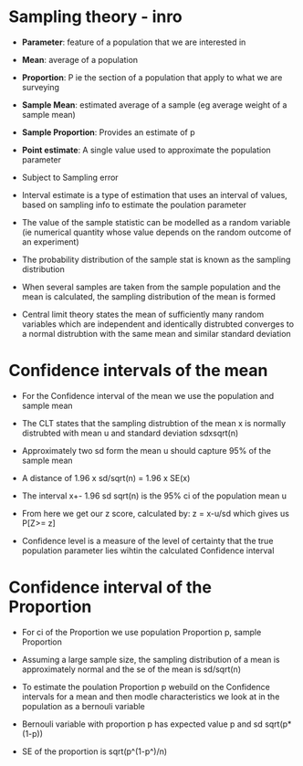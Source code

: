 # Sampling theory - inro

- **Parameter**: feature of a population that we are interested in

- **Mean**: average of a population

- **Proportion**: P ie the section of a population that apply to what we
  are surveying

- **Sample Mean**: estimated average of a sample (eg average weight of a
  sample mean)

- **Sample Proportion**: Provides an estimate of p

- **Point estimate**: A single value used to approximate the population
  parameter

- Subject to Sampling error

- Interval estimate is a type of estimation that uses an interval of
  values, based on sampling info to estimate the poulation parameter

- The value of the sample statistic can be modelled as a random variable
  (ie numerical quantity whose value depends on the random outcome of an
  experiment)

- The probability distribution of the sample stat is known as the
  sampling distribution

- When several samples are taken from the sample population and the mean
  is calculated, the sampling distribution of the mean is formed

- Central limit theory states the mean of sufficiently many random
  variables which are independent and identically distrubted converges
  to a normal distrubtion with the same mean and similar standard
  deviation

# Confidence intervals of the mean

- For the Confidence interval of the mean we use the population and
  sample mean

- The CLT states that the sampling distrubtion of the mean x is normally
  distrubted with mean u and standard deviation sdxsqrt(n)

- Approximately two sd form the mean u should capture 95% of the sample
  mean

- A distance of 1.96 x sd/sqrt(n) = 1.96 x SE(x)

- The interval x+- 1.96 sd sqrt(n) is the 95% ci of the population mean
  u

- From here we get our z score, calculated by: z = x-u/sd which gives us
  P\[Z\>= z\]

- Confidence level is a measure of the level of certainty that the true
  population parameter lies wihtin the calculated Confidence interval

# Confidence interval of the Proportion

- For ci of the Proportion we use population Proportion p, sample
  Proportion

- Assuming a large sample size, the sampling distribution of a mean is
  approximately normal and the se of the mean is sd/sqrt(n)

- To estimate the poulation Proportion p webuild on the Confidence
  intervals for a mean and then modle characteristics we look at in the
  population as a bernouli variable

- Bernouli variable with proportion p has expected value p and sd
  sqrt(p\*(1-p))

- SE of the proportion is sqrt(p^(1-p^)/n)
